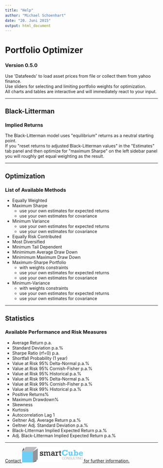 ```yaml
---
title: "Help"
author: "Michael Schoenhart"
date: "20. Juni 2015"
output: html_document
---
```


# Portfolio Optimizer

### Version 0.5.0

Use 'Datafeeds' to load asset prices from file or collect them from yahoo finance.  
Use sliders for selecting and limiting portfolio weights for optimization.  
All charts and tables are interactive and will immediately react to your input.

----

## Black-Litterman

### Implied Returns

The Black-Litterman model uses "equilibrium" returns as a neutral starting point.  
If you "reset returns to adjusted Black-Litterman values" in the "Estimates" tab panel and then optimize for "maximum Sharpe" on the left sidebar panel you will roughly get equal weighting as the result.

----

## Optimization

### List of Available Methods

* Equally Weighted
* Maximum Sharpe
    + use your own estimates for expected returns
    + use your own estimates for covariance
* Minimum Variance
    + use your own estimates for expected returns
    + use your own estimates for covariance
* Equally Risk Contributed
* Most Diversified
* Minimum Tail Dependent
* Minimimum Average Draw Down
* Minimimum Maximum Draw Down
* Maximum-Sharpe Portfolio
    + with weights constraints
    + use your own estimates for expected returns
    + use your own estimates for covariance
* Minimum-Variance
    + with weights constraints
    + use your own estimates for expected returns
    + use your own estimates for covariance

----

## Statistics

### Available Performance and Risk Measures

* Average Return p.a.
* Standard Deviation p.a.%
* Sharpe Ratio (rf=0) p.a.
* Shortfall Probability (1 year)
* Value at Risk 95% Delta-Normal p.a.%
* Value at Risk 95% Cornish-Fisher p.a.%
* Value at Risk 95% Historical p.a.%
* Value at Risk 99% Delta-Normal p.a.%
* Value at Risk 99% Cornish-Fisher p.a.%
* Value at Risk 99% Historical p.a.%
* Positive Returns%
* Maximum Drawdown%
* Skewness
* Kurtosis
* Autocorrelation Lag 1
* Geltner Adj. Average Return p.a.%
* Geltner Adj. Standard Deviation p.a.%
* Black-Litterman Implied Expected Return p.a.%
* Adj. Black-Litterman Implied Expected Return p.a.%

----

[Contact ![](www/smartcube.gif) for further information.](http://www.smartcube.at/contact.html)
